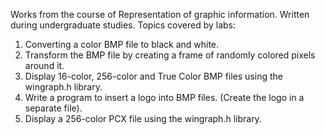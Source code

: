 Works from the course of Representation of graphic information.
Written during undergraduate studies.
Topics covered by labs:
1. Converting a color BMP file to black and white.
2. Transform the BMP file by creating a frame of randomly colored pixels around it.
3. Display 16-color, 256-color and True Color BMP files using the wingraph.h library.
4. Write a program to insert a logo into BMP files. (Create the logo in a separate file).
5. Display a 256-color PCX file using the wingraph.h library.